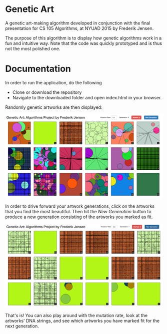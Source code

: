 Genetic Art
===========
A genetic art-making algorithm developed in conjunction with the final presentation for CS 105 Algorithms, at NYUAD 2015 by Frederik Jensen.

The purpose of this algorithm is to display how genetic algorithms work in a fun and intuitive way. Note that the code was quickly prototyped and is thus not the most polished one.

Documentation
=============
In order to run the application, do the following

* Clone or download the repository
* Navigate to the downloaded folder and open index.html in your browser.

Randomly genetic artworks are then displayed:

![Generation 0](https://github.com/frederikbrinck/genetic-art/blob/master/algo_start.png)

In order to drive forward your artwork generations, click on the artworks that you find the most beautiful. Then hit the *New Generation* button to produce a new generation consisting of the artworks you marked as fit. 

![Generation 1](https://github.com/frederikbrinck/genetic-art/blob/master/algo_gen1.png)

That's is! You can also play around with the mutation rate, look at the artworks' DNA strings, and see which artworks you have marked fit for the next generation.